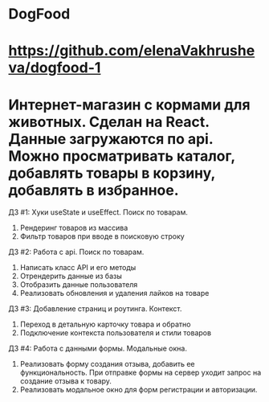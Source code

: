 # DogFood
# https://github.com/elenaVakhrusheva/dogfood-1 
# Интернет-магазин с кормами для животных. Сделан на React. Данные загружаются по api. Можно просматривать каталог, добавлять товары в корзину, добавлять в избранное.

ДЗ #1: Хуки useState и useEffect. Поиск по товарам.
1. Рендеринг товаров из массива
2. Фильтр товаров при вводе в поисковую строку

ДЗ #2: Работа с api. Поиск по товарам.
1. Написать класс API и его методы
2. Отрендерить данные из базы 
3. Отобразить данные пользователя
4. Реализовать обновления и удаления лайков на товаре

ДЗ #3: Добавление страниц и роутинга. Контекст.
1. Переход в детальную карточку товара и обратно
2. Подключение контекста пользователя и стили товаров

ДЗ #4: Работа с данными формы. Модальные окна.
1. Реализовать форму создания отзыва, добавить ее функциональность. При отправке формы на сервер уходит запрос на создание отзыва к товару.
2. Реализовать модальное окно для форм регистрации и авторизации.



